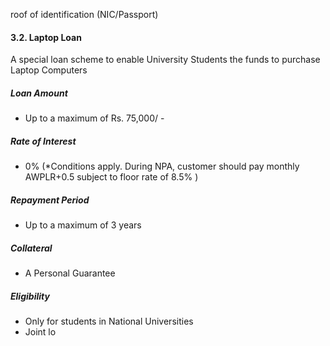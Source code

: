 roof of identification (NIC/Passport)

#### 3.2. Laptop Loan

A special loan scheme to enable University Students the funds to purchase Laptop Computers

##### Loan Amount

- Up to a maximum of Rs. 75,000/ -

##### Rate of Interest

- 0% (\*Conditions apply. During NPA, customer should pay monthly AWPLR+0.5 subject to floor rate of 8.5% )

##### Repayment Period

- Up to a maximum of 3 years

##### Collateral

- A Personal Guarantee

##### Eligibility

- Only for students in National Universities
- Joint lo